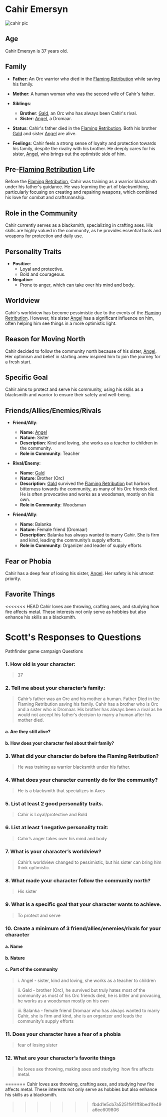 # Cahir Emersyn

![cahir pic](../../assets/Cahir.Avatar.webp)

## Age
Cahir Emersyn is 37 years old.

## Family
- **Father**: An Orc warrior who died in the [Flaming Retribution](../../World/Events/The-Flaming-Retribution.md) while saving his family.
- **Mother**: A human woman who was the second wife of Cahir's father.
- **Siblings**:
  - **Brother**: [Gald](../../World/Characters/Gald.md), an Orc who has always been Cahir's rival.
  - **Sister**: [Angel](../../World/Characters/Angel.md), a Dromaar.

- **Status**: Cahir's father died in the [Flaming Retribution](../../World/Events/The-Flaming-Retribution.md). Both his brother  [Gald](../../World/Characters/Gald.md) and sister [Angel](../../World/Characters/Angel.md) are alive.
- **Feelings**: Cahir feels a strong sense of loyalty and protection towards his family, despite the rivalry with his brother. He deeply cares for his sister, [Angel](../../World/Characters/Angel.md), who brings out the optimistic side of him.

## Pre-[Flaming Retribution](../../World/Events/The-Flaming-Retribution.md) Life
Before the [Flaming Retribution](../../World/Events/The-Flaming-Retribution.md), Cahir was training as a warrior blacksmith under his father's guidance. He was learning the art of blacksmithing, particularly focusing on creating and repairing weapons, which combined his love for combat and craftsmanship.

## Role in the Community
Cahir currently serves as a blacksmith, specializing in crafting axes. His skills are highly valued in the community, as he provides essential tools and weapons for protection and daily use.

## Personality Traits
- **Positive**:
  - Loyal and protective.
  - Bold and courageous.
- **Negative**:
  - Prone to anger, which can take over his mind and body.

## Worldview
Cahir's worldview has become pessimistic due to the events of the [Flaming Retribution](../../World/Events/The-Flaming-Retribution.md). However, his sister [Angel](../../World/Characters/Angel.md) has a significant influence on him, often helping him see things in a more optimistic light.

## Reason for Moving North
Cahir decided to follow the community north because of his sister, [Angel](../../World/Characters/Angel.md). Her optimism and belief in starting anew inspired him to join the journey for a fresh start.

## Specific Goal
Cahir aims to protect and serve his community, using his skills as a blacksmith and warrior to ensure their safety and well-being.

## Friends/Allies/Enemies/Rivals
- **Friend/Ally**: 
  - **Name**: [Angel](../../World/Characters/Angel.md)
  - **Nature**: Sister
  - **Description**: Kind and loving, she works as a teacher to children in the community.
  - **Role in Community**: Teacher

- **Rival/Enemy**: 
  - **Name**: [Gald](../../World/Characters/Gald.md)
  - **Nature**: Brother (Orc)
  - **Description**: [Gald](../../World/Characters/Gald.md) survived the [Flaming Retribution](../../World/Events/The-Flaming-Retribution.md) but harbors bitterness towards the community, as many of his Orc friends died. He is often provocative and works as a woodsman, mostly on his own.
  - **Role in Community**: Woodsman

- **Friend/Ally**: 
  - **Name**: Balanka
  - **Nature**: Female friend (Dromaar)
  - **Description**: Balanka has always wanted to marry Cahir. She is firm and kind, leading the community’s supply efforts.
  - **Role in Community**: Organizer and leader of supply efforts

## Fear or Phobia
Cahir has a deep fear of losing his sister, [Angel](../../World/Characters/Angel.md). Her safety is his utmost priority.

## Favorite Things
<<<<<<< HEAD
Cahir loves axe throwing, crafting axes, and studying how fire affects metal. These interests not only serve as hobbies but also enhance his skills as a blacksmith.

# Scott's Responses to Questions
Pathfinder game campaign Questions
### 1.	How old is your character: 
>37
### 2. Tell me about your character’s family: 
>Cahir’s father was an Orc and his mother a human. Father Died in the Flaming Retribution saving his family. Cahir has a brother who is Orc and a sister who is Dromaar. His brother has always been a rival as he would not accept his father’s decision to marry a human after his mother died.
#### a.	Are they still alive?
#### b.	How does your character feel about their family?
### 3.	What did your character do before the Flaming Retribution? 
>He was training as warrior blacksmith under his father.
### 4.	What does your character currently do for the community?
>He is a blacksmith that specializes in Axes
### 5.	List at least 2 good personality traits. 
>Cahir is Loyal/protective and Bold
### 6.	List at least 1 negative personality trait: 
>Cahir’s anger takes over his mind and body
### 7.	What is your character’s worldview? 
>Cahir’s worldview changed to pessimistic, but his sister can bring him think optimistic.
### 8.	What made your character follow the community north? 
>His sister
### 9.	What is a specific goal that your character wants to achieve. 
>To protect and serve
### 10.	Create a minimum of 3 friend/allies/enemies/rivals for your character
#### a.	Name
#### b.	Nature
#### c.	Part of the community
>i.	Angel - sister, kind and loving, she works as a teacher to children

>ii.	Gald - brother (Orc), he survived but truly hates most of the community as most of his Orc friends died, he is bitter and provacing, he works as a woodsman mostly on his own

>iii.	Balanka - female friend Dromaar who has always wanted to marry Cahir, she is firm and kind, she is an organizer and leads the community’s supply efforts
### 11.	Does your character have a fear of a phobia
>fear of losing sister
### 12.	What are your character’s favorite things
>he loves axe throwing, making axes and studying  how fire affects metal.

=======
Cahir loves axe throwing, crafting axes, and studying how fire affects metal. These interests not only serve as hobbies but also enhance his skills as a blacksmith.
>>>>>>> fbdd1e5cb7a5251f911ff8bed1fe49a6ec609806
